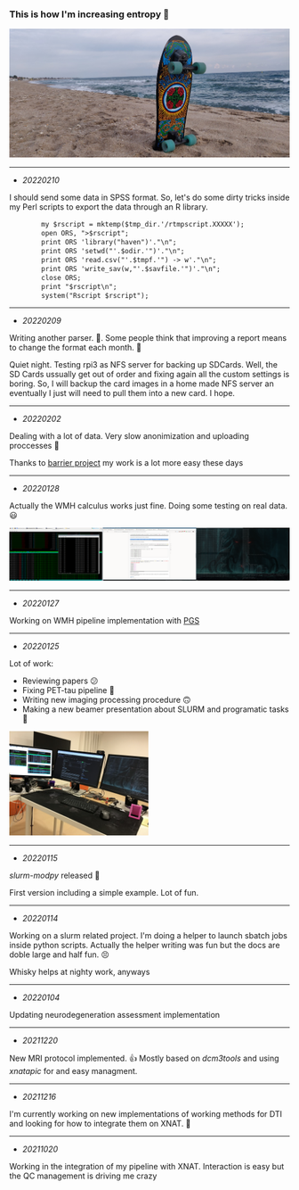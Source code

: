 <!--
### Hi there 👋


**asqwerty666/asqwerty666** is a ✨ _special_ ✨ repository because its `README.md` (this file) appears on your GitHub profile.

Here are some ideas to get you started:

- 🔭 I’m currently working on ...
- 🌱 I’m currently learning ...
- 👯 I’m looking to collaborate on ...
- 🤔 I’m looking for help with ...
- 💬 Ask me about ...
- 📫 How to reach me: ...
- 😄 Pronouns: ...
- ⚡ Fun fact: ...
-->

### This is how I'm increasing entropy  🤪

![](surfskate.jpg)

---

 - *20220210*

I should send some data in SPSS format. So, let's do some dirty tricks inside my Perl scripts to export the data through an R library. 

```
		my $rscript = mktemp($tmp_dir.'/rtmpscript.XXXXX');
		open ORS, ">$rscript";
		print ORS 'library("haven")'."\n";
		print ORS 'setwd("'.$odir.'")'."\n";
		print ORS 'read.csv("'.$tmpf.'") -> w'."\n";
		print ORS 'write_sav(w,"'.$savfile.'")'."\n";
		close ORS;
		print "$rscript\n";
		system("Rscript $rscript");
```

---

 - *20220209*

Writing another parser. 💩. Some people think that improving a report means to change the format each month. 🤦

Quiet night. 
Testing rpi3 as NFS server for backing up SDCards. Well, the SD Cards ussually get out of order and fixing again all the custom settings is boring. So, I will backup the card images in a home made NFS server an eventually I just will need to pull them into a new card. I hope.

---
 - *20220202*

Dealing with a lot of data. Very slow anonimization and uploading proccesses 🤮 

Thanks to [barrier project](https://github.com/debauchee/barrier) my work is a lot more easy these days

---
- *20220128*

Actually the WMH calculus works just fine. Doing some testing on real data. 😃 

![Working on now](3screens.png)

---

 - *20220127*

Working on WMH pipeline implementation with [PGS](https://wmh.isi.uu.nl/results/pgs/)

---
 - *20220125*

Lot of work: 

- Reviewing papers 😕
- Fixing PET-tau pipeline 🥴
- Writing new imaging processing procedure 🙃
- Making a new beamer presentation about SLURM and programatic tasks 🤠 

<img src="IMG-0259.jpg" width="250" />

---
 - *20220115*

*slurm-modpy* released 🙂

First version including a simple example. Lot of fun.

---
 - *20220114*

Working on a slurm related project. I'm doing a helper to launch sbatch jobs inside python scripts. Actually the helper writing was fun but the docs are doble large and half fun. :persevere: 

Whisky helps at nighty work, anyways

---
  - *20220104*

Updating neurodegeneration assessment implementation

---
  - *20211220*

New MRI protocol implemented. 👍 Mostly based on *dcm3tools* and using *xnatapic* for and easy managment.  
 
---
  - *20211216*

I'm currently working on new implementations of working methods for DTI and looking for how to integrate them on XNAT. 🤦

---
 - *20211020*
 
 Working in the integration of my pipeline with XNAT. Interaction is easy but the QC management is driving me crazy
